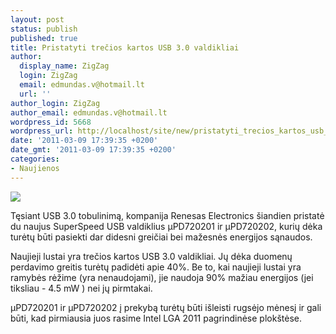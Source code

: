 ```yaml
---
layout: post
status: publish
published: true
title: Pristatyti trečios kartos USB 3.0 valdikliai
author:
  display_name: ZigZag
  login: ZigZag
  email: edmundas.v@hotmail.lt
  url: ''
author_login: ZigZag
author_email: edmundas.v@hotmail.lt
wordpress_id: 5668
wordpress_url: http://localhost/site/new/pristatyti_trecios_kartos_usb_30_valdikliai/
date: '2011-03-09 17:39:35 +0200'
date_gmt: '2011-03-09 17:39:35 +0200'
categories:
- Naujienos
---
```

<div class="imgright"><img src="http://technews.lt/upload/press_release14jul2010.jpg"  /></div>
<p>Tęsiant USB 3.0 tobulinimą, kompanija Renesas Electronics šiandien pristatė du naujus SuperSpeed USB valdiklius µPD720201 ir µPD720202, kurių dėka turėtų būti pasiekti dar didesni greičiai bei mažesnės energijos sąnaudos.   </p>
<p>Naujieji lustai yra trečios kartos USB 3.0 valdikliai. Jų dėka duomenų perdavimo greitis turėtų padidėti apie 40%. Be to, kai naujieji lustai yra ramybės rėžime (yra nenaudojami), jie naudoja 90% mažiau energijos (jei tiksliau - 4.5 mW ) nei jų pirmtakai. </p>
<p>µPD720201 ir µPD720202 į prekybą turėtų būti išleisti rugsėjo mėnesį ir gali būti, kad pirmiausia juos rasime Intel LGA 2011 pagrindinėse plokštėse.<br /></p>

